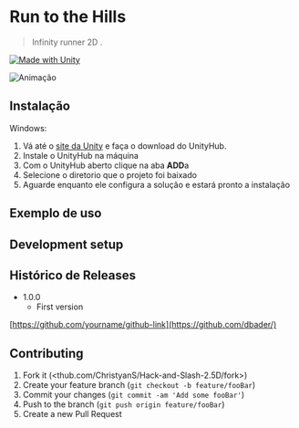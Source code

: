 # Run to the Hills

> Infinity runner 2D .

[![Made with Unity](https://img.shields.io/badge/Made%20with-Unity-57b9d3.svg?style=plastic&logo=unity)](https://unity3d.com)

![Animação](https://i.ibb.co/6gXGQjP/Runto-The-Hills-2020-10-19-14-37-54-Trim.gif)

## Instalação

Windows:
1. Vá até o [site da Unity](https://store.unity.com/download) e faça o download do UnityHub.
1. Instale o UnityHub na máquina
1. Com o UnityHub aberto clique na aba **ADD**a
1. Selecione o diretorio que o projeto foi baixado
1. Aguarde enquanto ele configura a solução e estará pronto a instalação

## Exemplo de uso

## Development setup

## Histórico de Releases

* 1.0.0
    * First version

[https://github.com/yourname/github-link](https://github.com/dbader/)

## Contributing

1. Fork it (<thub.com/ChristyanS/Hack-and-Slash-2.5D/fork>)
2. Create your feature branch (`git checkout -b feature/fooBar`)
3. Commit your changes (`git commit -am 'Add some fooBar'`)
4. Push to the branch (`git push origin feature/fooBar`)
5. Create a new Pull Request
